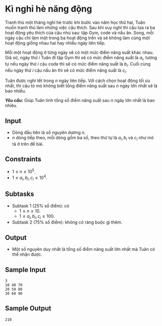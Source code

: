 # Kì nghỉ hè năng động

Tranh thủ một tháng nghỉ hè trước khi bước vào năm học thứ hai, Tuân muốn tranh thủ làm những việc cậu thích. Sau khi suy nghĩ thì cậu lựa ra ba hoạt động yêu thích của cậu như sau: tập Gym, code và nấu ăn. Song, mỗi ngày cậu chỉ làm một trong ba hoạt động trên và sẽ không làm cùng một hoạt động giống nhau hai hay nhiều ngày liên tiếp.

Mỗi một hoạt động ở từng ngày sẽ có một mức điểm năng suất khác nhau. Giả sử, ngày thứ $i$ Tuân đi tập Gym thì sẽ có mức điểm năng suất là $a_i$, tương tự nếu ngày thứ $i$ cậu code thì sẽ có mức điểm năng suất là $b_i$. Cuối cùng nếu ngày thứ $i$ cậu nấu ăn thì sẽ có mức điểm năng suất là $c_i$.

Tuân được nghỉ tết trong $n$ ngày liên tiếp. Với cách chọn hoạt động tối ưu nhất, thì cậu tò mò không biết tổng điểm năng suất sau $n$ ngày lớn nhất sẽ là bao nhiều.

***Yêu cầu:*** Giúp Tuân tính tổng số điểm năng suất sau $n$ ngày lớn nhất là bao nhiêu.

## Input

- Dòng đầu tiên là số nguyên dương $n$.
- $n$ dòng tiếp theo, mỗi dòng gồm ba số, theo thứ tự là $a_i, b_i$ và $c_i$ như mô tả ở trên đề bài.

## Constraints

- $1 \le n \le 10^5$.
- $1 \le a_i, b_i, c_i \le 10^4$.

## Subtasks

- Subtask $1$ ($25\%$ số điểm): có
    - $1 \le n \le 10$.
    - $1 \le a_i, b_i, c_i \le 100$.
- Subtask $2$ ($75\%$ số điểm): không có ràng buộc gì thêm.

## Output

- Một số nguyên duy nhất là tổng số điểm năng suất lớn nhất mà Tuân có thể nhận được.

## Sample Input

```
3
10 40 70
20 50 80
30 60 90
```

## Sample Output

```
210
```